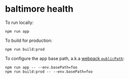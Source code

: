 # baltimore health

To run locally:

```
npm run app
```

To build for production:

```
npm run build:prod
```

To configure the app base path, a.k.a [webpack `publicPath`](https://webpack.js.org/configuration/output/#output-publicpath):

```
npm run app -- --env.basePath=foo
npm run build:prod -- --env.basePath=foo
```
